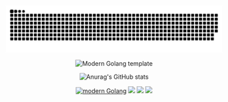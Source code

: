 <div id="title" align=center>

<p align="center"><a href=#><img src="./image/snk-light.svg"></a></p> 

![Modern Golang template][github-sub-title:img]

![Anurag's GitHub stats](https://github-readme-stats.vercel.app/api?username=ThePeppy&show_icons=true&theme=synthwave)

[![modern Golang](https://img.shields.io/badge/code-Modern%20Golang-blue)]() 
![](https://img.shields.io/badge/讨厌-考试-yellow) 
![](https://img.shields.io/badge/性格-慢热-red) 
![](https://img.shields.io/badge/爱好-搞钱-red)

</div>

[github-sub-title:img]: https://readme-typing-svg.herokuapp.com?font=Segoe+Script&center=true&lines=Welcome+to+my+GitHub+Profile!;I'm+Peppy;Nice+to+meet+you!
